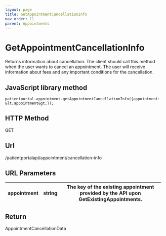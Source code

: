 ```yaml
---
layout: page
title: GetAppointmentCancellationInfo
nav_order: 11
parent: Appointments
---
```


# GetAppointmentCancellationInfoReturns information about cancellation. The client should call this method when the user wants to cancel an appointment. The user will receive information about fees and any important conditions for the cancellation.## JavaScript library method```patientportal.appointment.getAppointmentCancellationInfo({appointment: &lt;appointment&gt;});```## HTTP MethodGET## ****Url****/patientportalapi/appointment/cancellation-info## URL Parameters| appointment | string | The key of the existing appointment provided by the API upon GetExistingAppointments. || --- | --- | --- |## ReturnAppointmentCancellationData